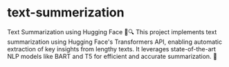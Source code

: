 # text-summerization
Text Summarization using Hugging Face 📝🔍  This project implements text summarization using Hugging Face's Transformers API, enabling automatic extraction of key insights from lengthy texts. It leverages state-of-the-art NLP models like BART and T5 for efficient and accurate summarization. 🚀
